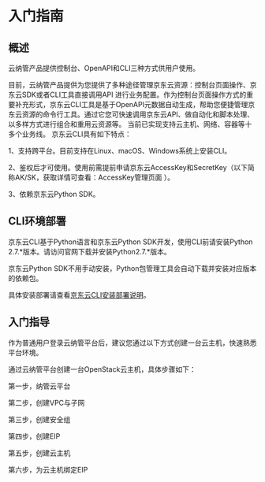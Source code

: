 # 入门指南

## 概述
云纳管产品提供控制台、OpenAPI和CLI三种方式供用户使用。

目前，云纳管产品提供为您提供了多种途径管理京东云资源：控制台页面操作、京东云SDK或者CLI工具直接调用API 进行业务配置。作为控制台页面操作方式的重要补充形式，京东云CLI工具是基于OpenAPI元数据自动生成，帮助您便捷管理京东云资源的命令行工具。通过它您可快速调用京东云API、做自动化和脚本处理、以多样方式进行组合和重用云资源等。 当前已实现支持云主机、网络、容器等十多个业务线。 京东云CLI具有如下特点：

1、支持跨平台。目前支持在Linux、macOS、Windows系统上安装CLI。

2、鉴权后才可使用。使用前需提前申请京东云AccessKey和SecretKey（以下简称AK/SK，获取详情可查看：AccessKey管理页面 ）。

3、依赖京东云Python SDK。

## CLI环境部署

京东云CLI基于Python语言和京东云Python SDK开发，使用CLI前请安装Python 2.7.*版本。请访问官网下载并安装Python2.7.*版本。

京东云Python SDK不用手动安装，Python包管理工具会自动下载并安装对应版本的依赖包。

具体安装部署请查看[京东云CLI安装部署说明](https://docs.jdcloud.com/cn/cli/introduction)。

## 入门指导

作为普通用户登录云纳管平台后，建议您通过以下方式创建一台云主机，快速熟悉平台环境。

通过云纳管平台创建一台OpenStack云主机，具体步骤如下：

第一步，纳管云平台

第二步，创建VPC与子网

第三步，创建安全组

第四步，创建EIP

第五步，创建云主机

第六步，为云主机绑定EIP
